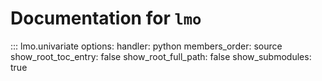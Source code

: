 # Documentation for `lmo`

::: lmo.univariate
    options:
        handler: python
        members_order: source
        show_root_toc_entry: false
        show_root_full_path: false
        show_submodules: true
